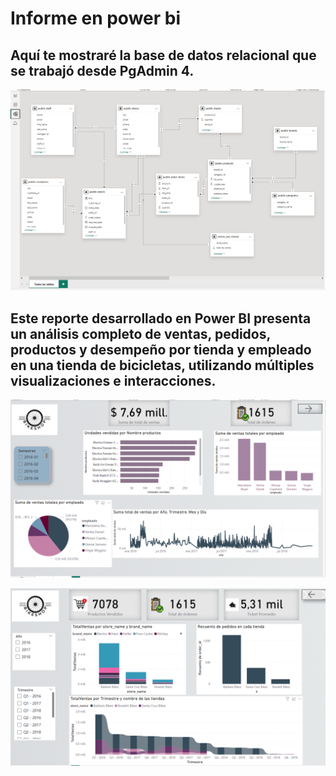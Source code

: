 # Informe en  power bi

##  Aquí te mostraré la base de datos relacional que se trabajó desde PgAdmin 4. 

![alt text](image-2.png)

## Este reporte desarrollado en Power BI presenta un análisis completo de ventas, pedidos, productos y desempeño por tienda y empleado en una tienda de bicicletas, utilizando múltiples visualizaciones e interacciones.

![alt text](image.png)

![alt text](image-1.png)
